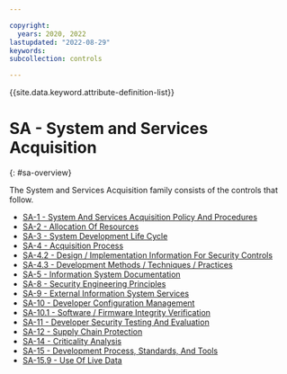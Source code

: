 ```yaml
---

copyright:
  years: 2020, 2022
lastupdated: "2022-08-29"
keywords: 
subcollection: controls

---
```




{{site.data.keyword.attribute-definition-list}}

# SA - System and Services Acquisition
{: #sa-overview}

The System and Services Acquisition family consists of the controls that follow.

- [SA-1 - System And Services Acquisition Policy And Procedures](/docs/controls?topic=controls-sa-1)
- [SA-2 - Allocation Of Resources](/docs/controls?topic=controls-sa-2)
- [SA-3 - System Development Life Cycle](/docs/controls?topic=controls-sa-3)
- [SA-4 - Acquisition Process](/docs/controls?topic=controls-sa-4)
- [SA-4.2 - Design / Implementation Information For Security Controls](/docs/controls?topic=controls-sa-4.2)
- [SA-4.3 - Development Methods / Techniques / Practices](/docs/controls?topic=controls-sa-4.3)
- [SA-5 - Information System Documentation](/docs/controls?topic=controls-sa-5)
- [SA-8 - Security Engineering Principles](/docs/controls?topic=controls-sa-8)
- [SA-9 - External Information System Services](/docs/controls?topic=controls-sa-9)
- [SA-10 - Developer Configuration Management](/docs/controls?topic=controls-sa-10)
- [SA-10.1 - Software / Firmware Integrity Verification](/docs/controls?topic=controls-sa-10.1)
- [SA-11 - Developer Security Testing And Evaluation](/docs/controls?topic=controls-sa-11)
- [SA-12 - Supply Chain Protection](/docs/controls?topic=controls-sa-12)
- [SA-14 - Criticality Analysis](/docs/controls?topic=controls-sa-14)
- [SA-15 - Development Process, Standards, And Tools](/docs/controls?topic=controls-sa-15)
- [SA-15.9 - Use Of Live Data](/docs/controls?topic=controls-sa-15.9)



